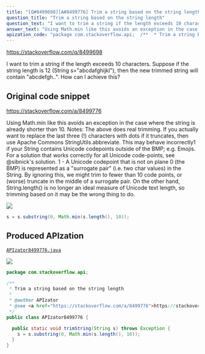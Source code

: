 ```yaml
---
title: "[Q#8499698][A#8499776] Trim a string based on the string length"
question_title: "Trim a string based on the string length"
question_text: "I want to trim a string if the length exceeds 10 characters. Suppose if the string length is 12 (String s=\"abcdafghijkl\"), then the new trimmed string will contain \"abcdefgh..\". How can I achieve this?"
answer_text: "Using Math.min like this avoids an exception in the case where the string is already shorter than 10. Notes: The above does real trimming.  If you actually want to replace the last three (!) characters with dots if it truncates, then use Apache Commons StringUtils.abbreviate. This may behave incorrectly1 if your String contains Unicode codepoints outside of the BMP; e.g. Emojis.  For a solution that works correctly for all Unicode code-points, see @sibnick's solution. 1 - A Unicode codepoint that is not on plane 0 (the BMP) is represented as a \"surrogate pair\" (i.e. two char values) in the String.  By ignoring this, we might trim to fewer than 10 code points, or (worse) truncate in the middle of a surrogate pair.  On the other hand, String.length() is no longer an ideal measure of Unicode text length, so trimming based on it may be the wrong thing to do."
apization_code: "package com.stackoverflow.api;  /**  * Trim a string based on the string length  *  * @author APIzator  * @see <a href=\"https://stackoverflow.com/a/8499776\">https://stackoverflow.com/a/8499776</a>  */ public class APIzator8499776 {    public static void trimString(String s) throws Exception {     s = s.substring(0, Math.min(s.length(), 10));   } }"
---
```


https://stackoverflow.com/q/8499698

I want to trim a string if the length exceeds 10 characters.
Suppose if the string length is 12 (String s=&quot;abcdafghijkl&quot;), then the new trimmed string will contain &quot;abcdefgh..&quot;.
How can I achieve this?



## Original code snippet

https://stackoverflow.com/a/8499776

Using Math.min like this avoids an exception in the case where the string is already shorter than 10.
Notes:
The above does real trimming.  If you actually want to replace the last three (!) characters with dots if it truncates, then use Apache Commons StringUtils.abbreviate.
This may behave incorrectly1 if your String contains Unicode codepoints outside of the BMP; e.g. Emojis.  For a solution that works correctly for all Unicode code-points, see @sibnick&#x27;s solution.
1 - A Unicode codepoint that is not on plane 0 (the BMP) is represented as a &quot;surrogate pair&quot; (i.e. two char values) in the String.  By ignoring this, we might trim to fewer than 10 code points, or (worse) truncate in the middle of a surrogate pair.  On the other hand, String.length() is no longer an ideal measure of Unicode text length, so trimming based on it may be the wrong thing to do.

<div class="code-logo"><img src="/stackoverflow.png" /></div>

```java
s = s.substring(0, Math.min(s.length(), 10));
```

## Produced APIzation

[`APIzator8499776.java`](https://github.com/pasqualesalza/apization-temp/raw/main/data/search/APIzator8499776.java)

<div class="code-logo"><img src="/apizator.png" /></div>

```java
package com.stackoverflow.api;

/**
 * Trim a string based on the string length
 *
 * @author APIzator
 * @see <a href="https://stackoverflow.com/a/8499776">https://stackoverflow.com/a/8499776</a>
 */
public class APIzator8499776 {

  public static void trimString(String s) throws Exception {
    s = s.substring(0, Math.min(s.length(), 10));
  }
}

```
